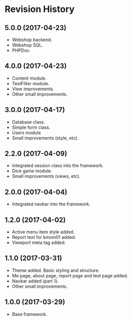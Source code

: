 Revision History
=======================

5.0.0 (2017-04-23)
-----------------------
* Webshop backend.
* Webshop SQL.
* PHPDoc.

4.0.0 (2017-04-23)
-----------------------
* Content module.
* TextFilter module.
* View improvements.
* Other small improvements.

3.0.0 (2017-04-17)
-----------------------
* Database class.
* Simple form class.
* Users module
* Small improvements (style, etc).


2.2.0 (2017-04-09)
-----------------------
* Integrated session class into the framework.
* Dice game module.
* Small improvements (views, etc).


2.0.0 (2017-04-04)
-----------------------
* Integrated navbar into the framework.


1.2.0 (2017-04-02)
-----------------------
* Active menu item style added.
* Report text for kmom01 added.
* Viewport meta tag added.


1.1.0 (2017-03-31)
-----------------------
* Theme added. Basic styling and structure.
* Me page, about page, report page and test page added.
* Navbar added (part 1).
* Other small improvements.


1.0.0 (2017-03-29)
-----------------------
* Base framework.

